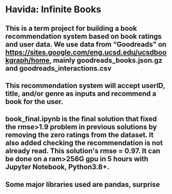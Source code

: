 # Havida: Infinite Books

## This is a term project for building a book recommendation system based on book ratings and user data. We use data from “Goodreads” on https://sites.google.com/eng.ucsd.edu/ucsdbookgraph/home, mainly goodreads_books.json.gz and goodreads_interactions.csv

## This recommendation system will accept userID, title, and/or genre as inputs and recommend a book for the user.

## book_final.ipynb is the final solution that fixed the rmse>1.9 problem in previous solutions by removing the zero ratings from the dataset. It also added checking the recommendation is not already read. This solution's rmse = 0.97. It can be done on a ram>256G gpu in 5 hours with Jupyter Notebook, Python3.8+.

## Some major libraries used are pandas, surprise
